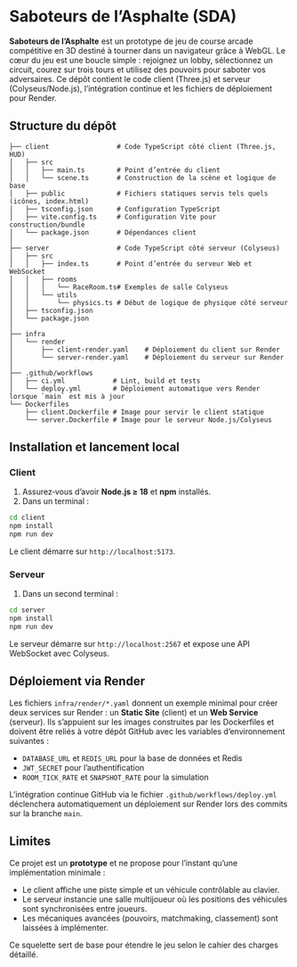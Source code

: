 # Saboteurs de l’Asphalte (SDA)

**Saboteurs de l’Asphalte** est un prototype de jeu de course arcade compétitive en 3D destiné à tourner dans un navigateur grâce à WebGL. Le cœur du jeu est une boucle simple : rejoignez un lobby, sélectionnez un circuit, courez sur trois tours et utilisez des pouvoirs pour saboter vos adversaires. Ce dépôt contient le code client (Three.js) et serveur (Colyseus/Node.js), l’intégration continue et les fichiers de déploiement pour Render.

## Structure du dépôt

```
├── client                 # Code TypeScript côté client (Three.js, HUD)
│   ├── src
│   │   ├── main.ts        # Point d’entrée du client
│   │   └── scene.ts       # Construction de la scène et logique de base
│   ├── public             # Fichiers statiques servis tels quels (icônes, index.html)
│   ├── tsconfig.json      # Configuration TypeScript
│   ├── vite.config.ts     # Configuration Vite pour construction/bundle
│   └── package.json       # Dépendances client
│
├── server                 # Code TypeScript côté serveur (Colyseus)
│   ├── src
│   │   ├── index.ts       # Point d’entrée du serveur Web et WebSocket
│   │   ├── rooms
│   │   │   └── RaceRoom.ts# Exemples de salle Colyseus
│   │   └── utils
│   │       └── physics.ts # Début de logique de physique côté serveur
│   ├── tsconfig.json
│   └── package.json
│
├── infra
│   └── render
│       ├── client-render.yaml    # Déploiement du client sur Render
│       └── server-render.yaml    # Déploiement du serveur sur Render
│
├── .github/workflows
│   ├── ci.yml            # Lint, build et tests
│   └── deploy.yml        # Déploiement automatique vers Render lorsque `main` est mis à jour
└── Dockerfiles
    ├── client.Dockerfile # Image pour servir le client statique
    └── server.Dockerfile # Image pour le serveur Node.js/Colyseus
```

## Installation et lancement local

### Client

1. Assurez‑vous d’avoir **Node.js ≥ 18** et **npm** installés.
2. Dans un terminal :

```bash
cd client
npm install
npm run dev
```

Le client démarre sur `http://localhost:5173`.

### Serveur

1. Dans un second terminal :

```bash
cd server
npm install
npm run dev
```

Le serveur démarre sur `http://localhost:2567` et expose une API WebSocket avec Colyseus.

## Déploiement via Render

Les fichiers `infra/render/*.yaml` donnent un exemple minimal pour créer deux services sur Render : un **Static Site** (client) et un **Web Service** (serveur). Ils s’appuient sur les images construites par les Dockerfiles et doivent être reliés à votre dépôt GitHub avec les variables d’environnement suivantes :

- `DATABASE_URL` et `REDIS_URL` pour la base de données et Redis
- `JWT_SECRET` pour l’authentification
- `ROOM_TICK_RATE` et `SNAPSHOT_RATE` pour la simulation

L’intégration continue GitHub via le fichier `.github/workflows/deploy.yml` déclenchera automatiquement un déploiement sur Render lors des commits sur la branche `main`.

## Limites

Ce projet est un **prototype** et ne propose pour l’instant qu’une implémentation minimale :

- Le client affiche une piste simple et un véhicule contrôlable au clavier.
- Le serveur instancie une salle multijoueur où les positions des véhicules sont synchronisées entre joueurs.
- Les mécaniques avancées (pouvoirs, matchmaking, classement) sont laissées à implémenter.

Ce squelette sert de base pour étendre le jeu selon le cahier des charges détaillé.